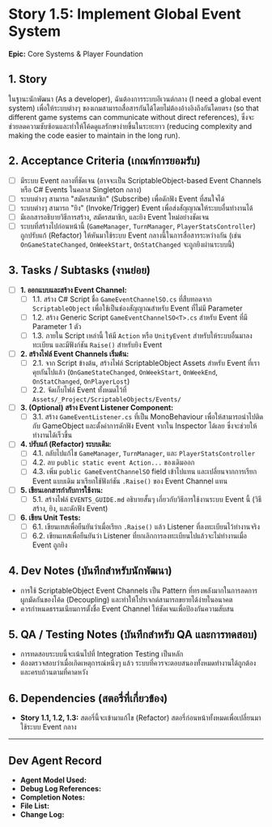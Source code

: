 # Story 1.5: Implement Global Event System

**Epic:** Core Systems & Player Foundation

## 1. Story
ในฐานะนักพัฒนา (As a developer), ฉันต้องการระบบอีเวนต์กลาง (I need a global event system) เพื่อให้ระบบต่างๆ ของเกมสามารถสื่อสารกันได้โดยไม่ต้องอ้างอิงถึงกันโดยตรง (so that different game systems can communicate without direct references), ซึ่งจะช่วยลดความซับซ้อนและทำให้โค้ดดูแลรักษาง่ายขึ้นในระยะยาว (reducing complexity and making the code easier to maintain in the long run).

## 2. Acceptance Criteria (เกณฑ์การยอมรับ)
- [ ] มีระบบ Event กลางที่ชัดเจน (อาจจะเป็น ScriptableObject-based Event Channels หรือ C# Events ในคลาส Singleton กลาง)
- [ ] ระบบต่างๆ สามารถ "สมัครสมาชิก" (Subscribe) เพื่อดักฟัง Event ที่สนใจได้
- [ ] ระบบต่างๆ สามารถ "ยิง" (Invoke/Trigger) Event เพื่อส่งสัญญาณให้ระบบอื่นทำงานได้
- [ ] มีเอกสารอธิบายวิธีการสร้าง, สมัครสมาชิก, และยิง Event ใหม่อย่างชัดเจน
- [ ] ระบบที่สร้างไปก่อนหน้านี้ (`GameManager`, `TurnManager`, `PlayerStatsController`) ถูกปรับแก้ (Refactor) ให้หันมาใช้ระบบ Event กลางนี้ในการสื่อสารระหว่างกัน (เช่น `OnGameStateChanged`, `OnWeekStart`, `OnStatChanged` จะถูกยิงผ่านระบบนี้)

## 3. Tasks / Subtasks (งานย่อย)
- [ ] **1. ออกแบบและสร้าง Event Channel:**
  - [ ] 1.1. สร้าง C# Script ชื่อ `GameEventChannelSO.cs` ที่สืบทอดจาก `ScriptableObject` เพื่อใช้เป็นช่องสัญญาณสำหรับ Event ที่ไม่มี Parameter
  - [ ] 1.2. สร้าง Generic Script `GameEventChannelSO<T>.cs` สำหรับ Event ที่มี Parameter 1 ตัว
  - [ ] 1.3. ภายใน Script เหล่านี้ ให้มี `Action` หรือ `UnityEvent` สำหรับให้ระบบอื่นมาลงทะเบียน และมีฟังก์ชัน `Raise()` สำหรับยิง Event

- [ ] **2. สร้างไฟล์ Event Channels เริ่มต้น:**
  - [ ] 2.1. จาก Script ข้างต้น, สร้างไฟล์ ScriptableObject Assets สำหรับ Event ที่เราคุยกันไปแล้ว (`OnGameStateChanged`, `OnWeekStart`, `OnWeekEnd`, `OnStatChanged`, `OnPlayerLost`)
  - [ ] 2.2. จัดเก็บไฟล์ Event ทั้งหมดไว้ที่ `Assets/_Project/ScriptableObjects/Events/`

- [ ] **3. (Optional) สร้าง Event Listener Component:**
  - [ ] 3.1. สร้าง `GameEventListener.cs` ที่เป็น MonoBehaviour เพื่อให้สามารถนำไปติดกับ GameObject และตั้งค่าการดักฟัง Event จากใน Inspector ได้เลย ซึ่งจะช่วยให้ทำงานได้เร็วขึ้น

- [ ] **4. ปรับแก้ (Refactor) ระบบเดิม:**
  - [ ] 4.1. กลับไปแก้ไข `GameManager`, `TurnManager`, และ `PlayerStatsController`
  - [ ] 4.2. ลบ `public static event Action...` ของเดิมออก
  - [ ] 4.3. เพิ่ม `public GameEventChannelSO` field เข้าไปแทน และเปลี่ยนจากการเรียก Event แบบเดิม มาเรียกใช้ฟังก์ชัน `.Raise()` ของ Event Channel แทน

- [ ] **5. เขียนเอกสารกำกับการใช้งาน:**
  - [ ] 5.1. สร้างไฟล์ `EVENTS_GUIDE.md` อธิบายสั้นๆ เกี่ยวกับวิธีการใช้งานระบบ Event นี้ (วิธีสร้าง, ยิง, และดักฟัง Event)

- [ ] **6. เขียน Unit Tests:**
  - [ ] 6.1. เขียนเทสเพื่อยืนยันว่าเมื่อเรียก `.Raise()` แล้ว Listener ที่ลงทะเบียนไว้ทำงานจริง
  - [ ] 6.2. เขียนเทสเพื่อยืนยันว่า Listener ที่ยกเลิกการลงทะเบียนไปแล้วจะไม่ทำงานเมื่อ Event ถูกยิง

## 4. Dev Notes (บันทึกสำหรับนักพัฒนา)
- การใช้ ScriptableObject Event Channels เป็น Pattern ที่ทรงพลังมากในการลดการผูกมัดกันของโค้ด (Decoupling) และทำให้โปรเจกต์สามารถขยายได้ง่ายในอนาคต
- ควรกำหนดธรรมเนียมการตั้งชื่อ Event Channel ให้ชัดเจนเพื่อป้องกันความสับสน

## 5. QA / Testing Notes (บันทึกสำหรับ QA และการทดสอบ)
- การทดสอบระบบนี้จะเน้นไปที่ Integration Testing เป็นหลัก
- ต้องตรวจสอบว่าเมื่อเกิดเหตุการณ์หนึ่งๆ แล้ว ระบบที่ควรจะตอบสนองทั้งหมดทำงานได้ถูกต้องและครบถ้วนตามที่คาดหวัง

## 6. Dependencies (สตอรี่ที่เกี่ยวข้อง)
- **Story 1.1, 1.2, 1.3:** สตอรี่นี้จะเข้ามาแก้ไข (Refactor) สตอรี่ก่อนหน้าทั้งหมดเพื่อเปลี่ยนมาใช้ระบบ Event กลาง

---
## Dev Agent Record
- **Agent Model Used:**
- **Debug Log References:**
- **Completion Notes:**
- **File List:**
- **Change Log:**
